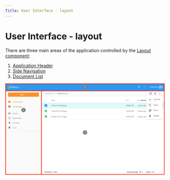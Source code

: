 ```yaml
---
Title: User Interface - layout
---
```


# User Interface - layout

There are three main areas of the application controlled by the [Layout component](https://github.com/Alfresco/alfresco-content-app/tree/master/src/app/components/layout):

1. [Application Header](/features/header)
2. [Side Navigation](/features/side-navigation)
3. [Document List](/features/document-list-layout)

![Features](../images/features-01.png)
